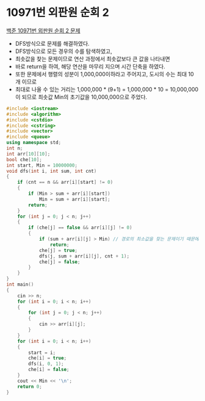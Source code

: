 # 10971번 외판원 순회 2

[백준 10971번 외판원 순회 2 문제](https://www.acmicpc.net/problem/10971)

- DFS방식으로 문제를 해결하였다.
- DFS방식으로 모든 경우의 수를 탐색하였고,
- 최솟값을 찾는 문제이므로 연산 과정에서 최솟값보다 큰 값을 나타내면
- 바로 return을 하여, 해당 연산을 마무리 지으며 시간 단축을 하였다.
- 또한 문제에서 행렬의 성분이 1,000,000이하라고 주어지고, 도시의 수는 최대 10개 이므로
- 최대로 나올 수 있는 거리는 1,000,000 * (9+1) = 1,000,000 * 10 = 10,000,000이 되므로 최솟값 Min의 초기값을 10,000,000으로 주었다.

```c++
#include <iostream>
#include <algorithm>
#include <cstdio>
#include <cstring>
#include <vector>
#include <queue>
using namespace std;
int n;
int arr[10][10];
bool che[10];
int start, Min = 10000000;
void dfs(int i, int sum, int cnt)
{
    if (cnt == n && arr[i][start] != 0)
    {
        if (Min > sum + arr[i][start])
            Min = sum + arr[i][start];
        return;
    }
    for (int j = 0; j < n; j++)
    {
        if (che[j] == false && arr[i][j] != 0)
        {
            if (sum + arr[i][j] > Min) // 경로의 최소값을 찾는 문제이기 때문에 도중에 Min의 값보다 커지면 연산을 도중에 종료함.
                return;
            che[j] = true;
            dfs(j, sum + arr[i][j], cnt + 1);
            che[j] = false;
        }
    }
}
int main()
{
    cin >> n;
    for (int i = 0; i < n; i++)
    {
        for (int j = 0; j < n; j++)
        {
            cin >> arr[i][j];
        }
    }
    for (int i = 0; i < n; i++)
    {
        start = i;
        che[i] = true;
        dfs(i, 0, 1);
        che[i] = false;
    }
    cout << Min << '\n';
    return 0;
}

```

